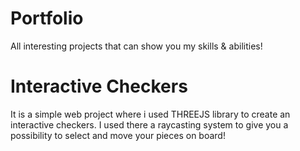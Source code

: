 # Portfolio
All interesting projects that can show you my skills & abilities!

# Interactive Checkers
It is a simple web project where i used THREEJS library to create an interactive checkers.
I used there a raycasting system to give you a possibility to select and move your pieces on board!



